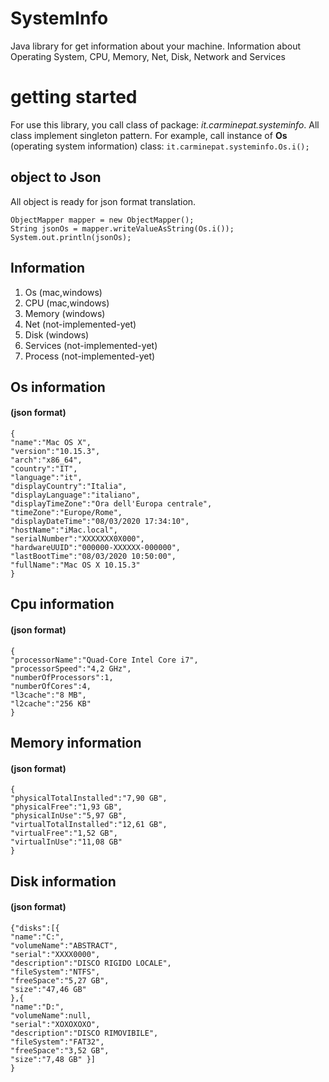 ﻿# SystemInfo

Java library for get information about your machine. Information about Operating System, CPU, Memory, Net, Disk, Network and Services


# getting started

For use this library,
you call class of package: *it.carminepat.systeminfo*. 
All class implement singleton pattern. For example, call instance of **Os** (operating system information) class: `it.carminepat.systeminfo.Os.i();`

## object to Json

All object is ready for json format translation.

    ObjectMapper mapper = new ObjectMapper();
    String jsonOs = mapper.writeValueAsString(Os.i());
    System.out.println(jsonOs);

## Information
 1. Os (mac,windows)
 2. CPU (mac,windows)
 3. Memory (windows)
 4. Net (not-implemented-yet)
 5. Disk (windows)
 6. Services (not-implemented-yet)
 7. Process (not-implemented-yet)

## Os information
####  (json format)

    {
    "name":"Mac OS X",  
    "version":"10.15.3",  
    "arch":"x86_64",  
    "country":"IT",  
    "language":"it",  
    "displayCountry":"Italia",  
    "displayLanguage":"italiano",  
    "displayTimeZone":"Ora dell'Europa centrale",  
    "timeZone":"Europe/Rome",  
    "displayDateTime":"08/03/2020 17:34:10",  
    "hostName":"iMac.local",  
    "serialNumber":"XXXXXXX0X000",  
    "hardwareUUID":"000000-XXXXXX-000000",  
    "lastBootTime":"08/03/2020 10:50:00",  
    "fullName":"Mac OS X 10.15.3" 
    }

## Cpu information
#### (json format)

    {
	"processorName":"Quad-Core Intel Core i7",  
	"processorSpeed":"4,2 GHz",  
	"numberOfProcessors":1,  
	"numberOfCores":4,  
	"l3cache":"8 MB",  
	"l2cache":"256 KB"  
	}
## Memory information
#### (json format)

    {
	"physicalTotalInstalled":"7,90 GB",  
	"physicalFree":"1,93 GB",  
	"physicalInUse":"5,97 GB",  
	"virtualTotalInstalled":"12,61 GB",  
	"virtualFree":"1,52 GB",  
	"virtualInUse":"11,08 GB"  
	}

## Disk information
#### (json format)

	{"disks":[{
	"name":"C:",  
	"volumeName":"ABSTRACT",  
	"serial":"XXXX0000",  
	"description":"DISCO RIGIDO LOCALE",  
	"fileSystem":"NTFS",  
	"freeSpace":"5,27 GB",  
	"size":"47,46 GB"  
	},{
	"name":"D:",  
	"volumeName":null,  
	"serial":"XOXOXOXO",  
	"description":"DISCO RIMOVIBILE",  
	"fileSystem":"FAT32",  
	"freeSpace":"3,52 GB",  
	"size":"7,48 GB" }]  
	}
